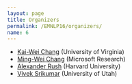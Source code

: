 ```yaml
---
layout: page
title: Organizers
permalink: /EMNLP16/organizers/
name: 6
---
```


* [Kai-Wei Chang](http://kwchang.net) (University of Virginia)
* [Ming-Wei Chang](http://research.microsoft.com/en-us/um/people/minchang/) (Microsoft Research)
* [Alexander Rush](http://people.seas.harvard.edu/~srush/) (Harvard University)
* [Vivek Srikumar](http://svivek.com) (University of Utah)
